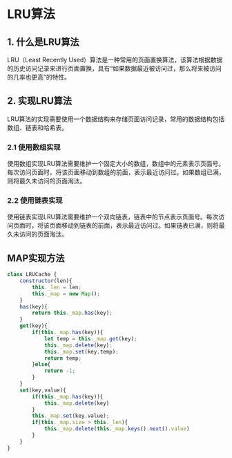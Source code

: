 # LRU算法

## 1. 什么是LRU算法

LRU（Least Recently Used）算法是一种常用的页面置换算法，该算法根据数据的历史访问记录来进行页面置换，具有“如果数据最近被访问过，那么将来被访问的几率也更高”的特性。

## 2. 实现LRU算法

LRU算法的实现需要使用一个数据结构来存储页面访问记录，常用的数据结构包括数组、链表和哈希表。

### 2.1 使用数组实现

使用数组实现LRU算法需要维护一个固定大小的数组，数组中的元素表示页面号。每次访问页面时，将该页面移动到数组的前面，表示最近访问过。如果数组已满，则将最久未访问的页面淘汰。

### 2.2 使用链表实现

使用链表实现LRU算法需要维护一个双向链表，链表中的节点表示页面号。每次访问页面时，将该页面移动到链表的前面，表示最近访问过。如果链表已满，则将最久未访问的页面淘汰。

## MAP实现方法

```js
class LRUCache {
    constructor(len){
        this._len = len;
        this._map = new Map();
    }
    has(key){
        return this._map.has(key);
    }
    get(key){
        if(this._map.has(key)){
            let temp = this._map.get(key);
            this._map.delete(key);
            this._map.set(key,temp);
            return temp;
        }else{
            return -1;
        }
    }
    set(key,value){
        if(this._map.has(key)){
            this._map.delete(key)
        }
        this._map.set(key,value);
        if(this._map.size > this._len){
            this._map.delete(this._map.keys().next().value)
        }
    }
}
```
